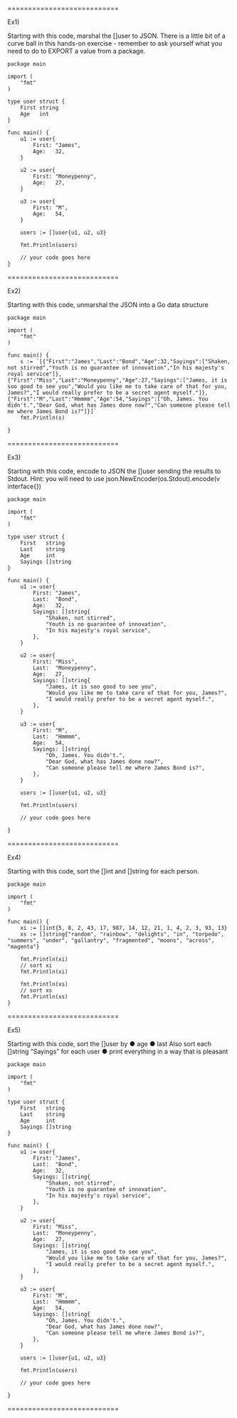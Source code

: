 ===========================

Ex1)

Starting with this code, marshal the []user to JSON. There is a little bit of a curve ball in this hands-on exercise - remember to ask yourself what you need to do to EXPORT a value from a package.

```
package main

import (
	"fmt"
)

type user struct {
	First string
	Age   int
}

func main() {
	u1 := user{
		First: "James",
		Age:   32,
	}

	u2 := user{
		First: "Moneypenny",
		Age:   27,
	}

	u3 := user{
		First: "M",
		Age:   54,
	}

	users := []user{u1, u2, u3}

	fmt.Println(users)

	// your code goes here
}
```
===========================

Ex2)

Starting with this code, unmarshal the JSON into a Go data structure

```
package main

import (
	"fmt"
)

func main() {
	s := `[{"First":"James","Last":"Bond","Age":32,"Sayings":["Shaken, not stirred","Youth is no guarantee of innovation","In his majesty's royal service"]},{"First":"Miss","Last":"Moneypenny","Age":27,"Sayings":["James, it is soo good to see you","Would you like me to take care of that for you, James?","I would really prefer to be a secret agent myself."]},{"First":"M","Last":"Hmmmm","Age":54,"Sayings":["Oh, James. You didn't.","Dear God, what has James done now?","Can someone please tell me where James Bond is?"]}]`
	fmt.Println(s)

}
```


===========================

Ex3)

Starting with this code, encode to JSON the []user sending the results to Stdout. Hint: you will need to use json.NewEncoder(os.Stdout).encode(v interface{})

```
package main

import (
	"fmt"
)

type user struct {
	First   string
	Last    string
	Age     int
	Sayings []string
}

func main() {
	u1 := user{
		First: "James",
		Last:  "Bond",
		Age:   32,
		Sayings: []string{
			"Shaken, not stirred",
			"Youth is no guarantee of innovation",
			"In his majesty's royal service",
		},
	}

	u2 := user{
		First: "Miss",
		Last:  "Moneypenny",
		Age:   27,
		Sayings: []string{
			"James, it is soo good to see you",
			"Would you like me to take care of that for you, James?",
			"I would really prefer to be a secret agent myself.",
		},
	}

	u3 := user{
		First: "M",
		Last:  "Hmmmm",
		Age:   54,
		Sayings: []string{
			"Oh, James. You didn't.",
			"Dear God, what has James done now?",
			"Can someone please tell me where James Bond is?",
		},
	}

	users := []user{u1, u2, u3}

	fmt.Println(users)

	// your code goes here

}

```

===========================

Ex4)

Starting with this code, sort the []int and []string for each person.

```
package main

import (
	"fmt"
)

func main() {
	xi := []int{5, 8, 2, 43, 17, 987, 14, 12, 21, 1, 4, 2, 3, 93, 13}
	xs := []string{"random", "rainbow", "delights", "in", "torpedo", "summers", "under", "gallantry", "fragmented", "moons", "across", "magenta"}

	fmt.Println(xi)
	// sort xi
	fmt.Println(xi)

	fmt.Println(xs)
	// sort xs
	fmt.Println(xs)
}

```


===========================

Ex5)

Starting with this code, sort the []user by 
	● age
	● last
Also sort each []string “Sayings” for each user
	● print everything in a way that is pleasant

```
package main

import (
	"fmt"
)

type user struct {
	First   string
	Last    string
	Age     int
	Sayings []string
}

func main() {
	u1 := user{
		First: "James",
		Last:  "Bond",
		Age:   32,
		Sayings: []string{
			"Shaken, not stirred",
			"Youth is no guarantee of innovation",
			"In his majesty's royal service",
		},
	}

	u2 := user{
		First: "Miss",
		Last:  "Moneypenny",
		Age:   27,
		Sayings: []string{
			"James, it is soo good to see you",
			"Would you like me to take care of that for you, James?",
			"I would really prefer to be a secret agent myself.",
		},
	}

	u3 := user{
		First: "M",
		Last:  "Hmmmm",
		Age:   54,
		Sayings: []string{
			"Oh, James. You didn't.",
			"Dear God, what has James done now?",
			"Can someone please tell me where James Bond is?",
		},
	}

	users := []user{u1, u2, u3}

	fmt.Println(users)

	// your code goes here

}

```



===========================



